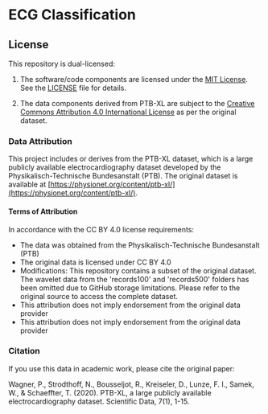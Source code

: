 # ECG Classification

## License
This repository is dual-licensed:

1. The software/code components are licensed under the [MIT License](https://opensource.org/licenses/MIT). See the [LICENSE](LICENSE) file for details.

2. The data components derived from PTB-XL are subject to the [Creative Commons Attribution 4.0 International License](https://creativecommons.org/licenses/by/4.0/) as per the original dataset.

### Data Attribution
This project includes or derives from the PTB-XL dataset, which is a large publicly available electrocardiography dataset developed by the Physikalisch-Technische Bundesanstalt (PTB). The original dataset is available at [https://physionet.org/content/ptb-xl/](https://physionet.org/content/ptb-xl/). 

#### Terms of Attribution
In accordance with the CC BY 4.0 license requirements:
- The data was obtained from the Physikalisch-Technische Bundesanstalt (PTB)
- The original data is licensed under CC BY 4.0
- Modifications: This repository contains a subset of the original dataset. The wavelet data from the 'records100' and 'records500' folders has been omitted due to GitHub storage limitations. Please refer to the original source to access the complete dataset.
- This attribution does not imply endorsement from the original data provider
- This attribution does not imply endorsement from the original data provider

### Citation
If you use this data in academic work, please cite the original paper:

Wagner, P., Strodthoff, N., Bousseljot, R., Kreiseler, D., Lunze, F. I., Samek, W., & Schaeffter, T. (2020). PTB-XL, a large publicly available electrocardiography dataset. Scientific Data, 7(1), 1-15.
